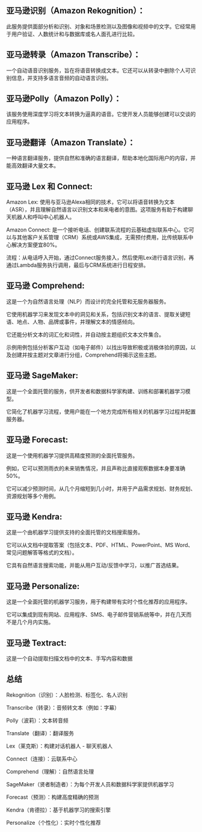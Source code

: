 ## 亚马逊识别（Amazon Rekognition）：

此服务提供面部分析和识别、对象和场景检测以及图像和视频中的文字。它经常用于用户验证、人数统计和与数据库或名人面孔进行比较。

## 亚马逊转录（Amazon Transcribe）：

一个自动语音识别服务，旨在将语音转换成文本。它还可以从转录中删除个人可识别信息，并支持多语言音频的自动语言识别。

## 亚马逊Polly（Amazon Polly）：

该服务使用深度学习将文本转换为逼真的语音。它使开发人员能够创建可以交谈的应用程序。

## 亚马逊翻译（Amazon Translate）：

一种语言翻译服务，提供自然和准确的语言翻译，帮助本地化国际用户的内容，并能高效翻译大量文本。

## 亚马逊 Lex 和 Connect:

Amazon Lex: 使用与亚马逊Alexa相同的技术，它可以将语音转换为文本（ASR），并且理解自然语言以识别文本和来电者的意图。这项服务有助于构建聊天机器人和呼叫中心机器人。

Amazon Connect: 是一个接听电话、创建联系流程的云基础虚拟联系中心。它可以与其他客户关系管理（CRM）系统或AWS集成，无需预付费用，比传统联系中心解决方案便宜80%。

流程：从电话呼入开始，通过Connect服务接入，然后使用Lex进行语言识别，再通过Lambda服务执行调用，最后与CRM系统进行日程安排。

## 亚马逊 Comprehend:

这是一个为自然语言处理（NLP）而设计的完全托管和无服务器服务。

它使用机器学习来发现文本中的洞见和关系，包括识别文本的语言、提取关键短语、地点、人物、品牌或事件，并理解文本的情感倾向。

它还能分析文本的词汇化和词性，并自动按主题组织文本文件集合。

示例用例包括分析客户互动（如电子邮件）以找出导致积极或消极体验的原因，以及创建并按主题对文章进行分组，Comprehend将揭示这些主题。

## 亚马逊 SageMaker:

这是一个全面托管的服务，供开发者和数据科学家构建、训练和部署机器学习模型。

它简化了机器学习流程，使用户能在一个地方完成所有相关的机器学习过程并配置服务器。

## 亚马逊 Forecast:

这是一个使用机器学习提供高精度预测的全面托管服务。

例如，它可以预测雨衣的未来销售情况，并且声称比直接观察数据本身要准确50%。

它可以减少预测时间，从几个月缩短到几小时，并用于产品需求规划、财务规划、资源规划等多个用例。

## 亚马逊 Kendra:

这是一个由机器学习提供支持的全面托管的文档搜索服务。

它可以从文档中提取答案（包括文本、PDF、HTML、PowerPoint、MS Word、常见问题解答等格式的文档）。

它具有自然语言搜索功能，并能从用户互动/反馈中学习，以推广首选结果。

## 亚马逊 Personalize:

这是一个全面托管的机器学习服务，用于构建带有实时个性化推荐的应用程序。

它可以集成到现有网站、应用程序、SMS、电子邮件营销系统等中，并在几天而不是几个月内实施。

## 亚马逊 Textract:

这是一个自动提取扫描文档中的文本、手写内容和数据

## 总结

Rekognition（识别）：人脸检测、标签化、名人识别

Transcribe（转录）：音频转文本（例如：字幕）

Polly（波莉）：文本转音频

Translate（翻译）：翻译服务

Lex（莱克斯）：构建对话机器人 - 聊天机器人

Connect（连接）：云联系中心

Comprehend（理解）：自然语言处理

SageMaker（贤者制造者）：为每个开发人员和数据科学家提供机器学习

Forecast（预测）：构建高度精确的预测

Kendra（肯德拉）：基于机器学习的搜索引擎

Personalize（个性化）：实时个性化推荐
